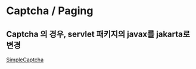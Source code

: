 # Captcha / Paging

## Captcha 의 경우, servlet 패키지의 javax를 jakarta로 변경
[SimpleCaptcha](https://simplecaptcha.sourceforge.net/)